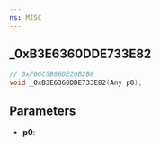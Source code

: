 ```yaml
---
ns: MISC
---
```

## _0xB3E6360DDE733E82

```c
// 0xF06C5B66DE20B2B8
void _0xB3E6360DDE733E82(Any p0);
```

## Parameters
* **p0**:
